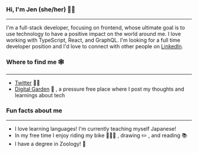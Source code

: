 ### Hi, I'm Jen (she/her) 👋🏼

***

I'm a full-stack developer, focusing on frontend, whose ultimate goal is to use technology to have a positive impact on the world around me. I love working with TypeScript, React, and GraphQL. I'm looking for a full time developer position and I'd love to connect with other people on [LinkedIn](https://www.linkedin.com/in/jenkens/). 

### Where to find me 🕸️

***

- [Twitter](https://twitter.com/jenkens_) ✍🏻 
- [Digital Garden](https://the-learning-project.netlify.app/) 🌱 , a pressure free place where I post my thoughts and learnings about tech

### Fun facts about me

***

- I love learning languages! I'm currently teaching myself Japanese!
- In my free time I enjoy riding my bike 🚴🏻‍♀️ , drawing ✏️ , and reading 📚
- I have a degree in Zoology! 🦉
